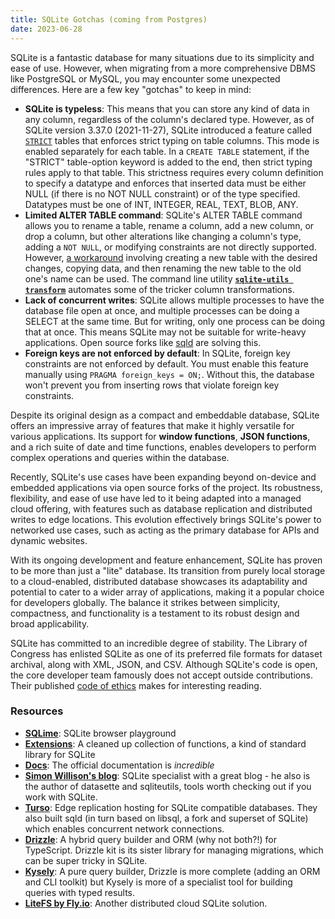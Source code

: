 ```yaml
---
title: SQLite Gotchas (coming from Postgres)
date: 2023-06-28
---
```


SQLite is a fantastic database for many situations due to its simplicity and ease of use. However,
when migrating from a more comprehensive DBMS like PostgreSQL or MySQL, you may encounter some
unexpected differences. Here are a few key "gotchas" to keep in mind:

- **SQLite is typeless**: This means that you can store any kind of data in any column, regardless
  of the column's declared type. However, as of SQLite version 3.37.0 (2021-11-27), SQLite
  introduced a feature called [`STRICT`](https://sqlite.org/stricttables.html) tables that enforces
  strict typing on table columns. This mode is enabled separately for each table. In a
  `CREATE TABLE` statement, if the "STRICT" table-option keyword is added to the end, then strict
  typing rules apply to that table. This strictness requires every column definition to specify a
  datatype and enforces that inserted data must be either NULL (if there is no NOT NULL constraint)
  or of the type specified. Datatypes must be one of INT, INTEGER, REAL, TEXT, BLOB, ANY.
- **Limited ALTER TABLE command**: SQLite's ALTER TABLE command allows you to rename a table, rename
  a column, add a new column, or drop a column, but other alterations like changing a column's type,
  adding a `NOT NULL`, or modifying constraints are not directly supported. However, [a
  workaround](https://www.sqlite.org/lang_altertable.html#otheralter) involving creating a new table
  with the desired changes, copying data, and then renaming the new table to the old one's name can
  be used. The command line utility **[`sqlite-utils transform`](https://simonwillison.net/2020/Sep/23/sqlite-advanced-alter-table/)** automates some of the tricker column transformations.
- **Lack of concurrent writes**: SQLite allows multiple processes to have the database file open at
  once, and multiple processes can be doing a SELECT at the same time. But for writing, only one
  process can be doing that at once. This means SQLite may not be suitable for write-heavy
  applications. Open source forks like [sqld](https://github.com/libsql/sqld) are solving this.
- **Foreign keys are not enforced by default**: In SQLite, foreign key constraints are not enforced
  by default. You must enable this feature manually using `PRAGMA foreign_keys = ON;`. Without this,
  the database won't prevent you from inserting rows that violate foreign key constraints.

Despite its original design as a compact and embeddable database, SQLite offers an impressive array
of features that make it highly versatile for various applications. Its support for **window
functions**, **JSON functions**, and a rich suite of date and time functions, enables developers to
perform complex operations and queries within the database.

Recently, SQLite's use cases have been expanding beyond on-device and embedded applications via open
source forks of the project. Its robustness, flexibility, and ease of use have led to it being
adapted into a managed cloud offering, with features such as database replication and distributed
writes to edge locations. This evolution effectively brings SQLite's power to networked use cases,
such as acting as the primary database for APIs and dynamic websites.

With its ongoing development and feature enhancement, SQLite has proven to be more than just a
"lite" database. Its transition from purely local storage to a cloud-enabled, distributed database
showcases its adaptability and potential to cater to a wider array of applications, making it a
popular choice for developers globally. The balance it strikes between simplicity, compactness, and
functionality is a testament to its robust design and broad applicability.

SQLite has committed to an incredible degree of stability. The Library of Congress has enlisted
SQLite as one of its preferred file formats for dataset archival, along with XML, JSON, and CSV.
Although SQLite's code is open, the core developer team famously does not accept outside
contributions. Their published [code of ethics](https://sqlite.org/codeofethics.html) makes for
interesting reading.

### Resources

- **[SQLime](https://sqlime.org/about.html)**: SQLite browser playground
- **[Extensions](https://github.com/nalgeon/sqlean)**: A cleaned up collection of functions, a kind
  of standard library for SQLite
- **[Docs](https://sqlite.org/docs.html)**: The official documentation is _incredible_
- **[Simon Willison's blog](https://simonwillison.net/tags/sqlite/)**: SQLite specialist with a
  great blog - he also is the author of datasette and sqliteutils, tools worth checking out if you
  work with SQLite.
- **[Turso](http://turso.tech)**: Edge replication hosting for SQLite compatible databases. They
  also built sqld (in turn based on libsql, a fork and superset of SQLite) which enables concurrent
  network connections.
- **[Drizzle](https://orm.drizzle.team)**: A hybrid query builder and ORM (why not both?!) for
  TypeScript. Drizzle kit is its sister library for managing migrations, which can be super tricky
  in SQLite.
- **[Kysely](https://kysely-org.github.io/kysely/index.html)**: A pure query builder, Drizzle is
  more complete (adding an ORM and CLI toolkit) but Kysely is more of a specialist tool for building
  queries with typed results.
- **[LiteFS by Fly.io](https://fly.io/docs/litefs/)**: Another distributed cloud SQLite solution.
